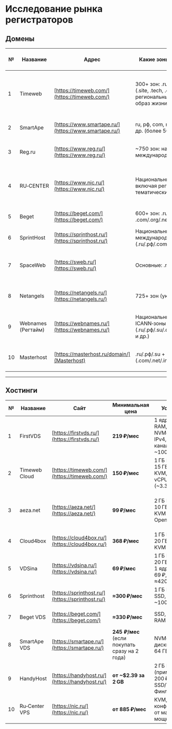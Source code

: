 # Исследование рынка регистраторов
## Домены

| №  | Название           | Адрес                                                | Какие зоны доступны для регистрации                                                                                                               | Стоимость первого года и продления                                                   |
| -- | ------------------ | ---------------------------------------------------- | ------------------------------------------------------------------------------------------------------------------------------------------------- | ------------------------------------------------------------------------------------ |
| 1  | Timeweb            | [https://timeweb.com/](https://timeweb.com/)         | 300+ зон: .ru, .рф, .com, .net, тематические (.site, .tech, .online, .pro и др.), региональные,  спорт/отдых/хобби, стиль/образ жизни, иностранные | от 179 ₽ регистрация .ru/.рф, продление 179 ₽; .com \~1 840 ₽ рег.; \~2 030 ₽ прол.  |
| 2  | SmartApe           | [https://www.smartape.ru/](https://www.smartape.ru/) | ru, рф, com, net, eu, us, men, vip, xyz, xxx и др. (более 50 TLDs)                                                         | регистрация = продление от 195 до 21 995 ₽                                           |
| 3  | Reg.ru             | [https://www.reg.ru/](https://www.reg.ru/)           | \~750 зон: национальные (.ru/.рф), международные (.com/.net/.org/.info и др.)                                                                     | .ru/.рф \~199 ₽ рег. и продл.; .com \~518 ₽ рег.; .net \~657 ₽ рег.                  |
| 4  | RU‑CENTER          | [https://www.nic.ru/](https://www.nic.ru/)           | Национальные и международные зоны, включая региональные (.спб.рф), тематические (.aero и др.)                                                     | \~200 ₽ регистрация; продление зависит от зоны, часто = регистрации           |
| 5  | Beget              | [https://beget.com/](https://beget.com/)             | 600+ зон: .ru/.рф/.su + .com/.org/.net/.biz/.info/.online/.tech и др.                                                                             | регистрация от 179 ₽, продление от \~390 ₽                                           |
| 6  | SprintHost         | [https://sprinthost.ru/](https://sprinthost.ru/)     | Национальные и основные международные зоны (.ru/.рф/.com/.net/.org и др.)                                                                         | от \~300 ₽/год регистрация = продление                                        |
| 7  | SpaceWeb           | [https://sweb.ru/](https://sweb.ru/)                 | Основные: .ru/.рф/.com/.net/.org и др.                                                                                                            | регистрация от \~280 ₽; продление тоже около то же самое                              |
| 8  | Netangels          | [https://netangels.ru/](https://netangels.ru/)       | 725+ зон (указывается в топе лучших)                                                                                                              | цены примерно 200–400 ₽ регистрация = продление                     |
| 9  | Webnames (Регтайм) | [https://webnames.ru/](https://webnames.ru/)         | Национальные и международные ICANN‑зоны (.ru/.рф/.su/.com/.net/.org/.biz/.info/.pro/.aero и др.)                                                  | от 179 ₽ регистрация популярных зон, продление до 900₽  |
| 10 | Masterhost         | [https://masterhost.ru/domain/](Masterhost)          | .ru/.рф/.su + международные (.com/.net/.info/.pro и др.)                                                                                          | регистрация от \~175₽, продление — от \~500₽    |

---
## Хостинги

| №  | Название      | Сайт                                             | Минимальная цена        | Условия                                                           | Особенности                                                                                                                                          |
| -- | ------------- | ------------------------------------------------ | ----------------------- | ----------------------------------------------------------------- | ---------------------------------------------------------------------------------------------------------------------------------------------------- |
| 1  | FirstVDS      | [https://firstvds.ru/](https://firstvds.ru/)     | **219 ₽/мес**           | 1 ядро, 1 ГБ RAM, 15 ГБ NVMe SSD, 1 IPv4, KVM, канал \~100 Мбит/с | Быстрый запуск (\~2 мин), конфигуратор, Linux/FreeBSD/Windows, панели ISPmanager, backup, лицензии по доп. тарифам. |
| 2  | Timeweb Cloud | [https://timeweb.com/](https://timeweb.com/)     | **150 ₽/мес**           | 1 ГБ RAM, 15 ГБ SSD, KVM, один vCPU (\~3.3 ГГц)                   | ДЦ: РФ, Нидерланды, Казахстан; собственная панель, SSL, готовые шаблоны, 5‑10 дней тест .                                                            |
| 3  | aeza.net      | [https://aeza.net/](https://aeza.net/)           | **99 ₽/мес**            | 2 ГБ RAM, 10 ГБ SSD, KVM или OpenVZ                               | Очень дешёвый стартовый тариф, 115 тарифов, до 32 ГБ RAM , но ограниченные возможности (меньше, чем у других)                                                                                       |
| 4  | Cloud4box     | [https://cloud4box.ru/](https://cloud4box.ru/)   | **368 ₽/мес**           | 1 ГБ RAM, 20 ГБ SSD, KVM                                          | 24 тарифов, ДЦ: РФ/ЕС, стабильность, рейтинг 8.5/10 .                                                                                                |
| 5  | VDSina        | [https://vdsina.ru/](https://vdsina.ru/)         | **69 ₽/мес**            | 1 ГБ RAM, 10–20 ГБ NVMe, 1 ядро, без IP: 69 ₽, с IP:  ≈420 ₽      | Гибкий конфигуратор, оплата помесячно/днём, старт без IP .                                                                                           |
| 6  | Sprinthost    | [https://sprinthost.ru/](https://sprinthost.ru/) | **≈300 ₽/мес**          | 1 ГБ RAM, SSD, канал \~100 Мбит/с                                 | Высокий аптайм, российские ДЦ, популярный в РФ .                                                                                                     |
| 7  | Beget VDS     | [https://beget.com/](https://beget.com/)         | **≈330 ₽/мес**          | SSD, от 1 ГБ RAM                                                  | Собственная панель, бесплатный SSL, РФ/СНГ, 30‑дн. тест .                                                                                            |
| 8  | SmartApe VDS  | [https://smartape.ru/](https://smartape.ru/)     | **245 ₽/мес** (если покупать сразу на 2 года)                   | NVMe SSD диски, от 1 до 64 ГБ,      | Располагается в Москве                                                                                                   |
| 9  | HandyHost     | [https://handyhost.ru/](https://handyhost.ru/)   | **от \~\$2.39 за 2 GB** | 2 ГБ RAM (примерно 200 ₽), SSD/VDS, РФ/Финляндия                  | Помощь в настройке, широкий выбор тарифов .                                                                                                          |
| 10 | Ru‑Center VPS | [https://nic.ru/](https://nic.ru/)               | **от 885 ₽/мес**        | KVM, конфигурации от малого до мощного                            | Быстрый запуск, стабильная KVM‑виртуализация, РФ‑ДЦ .                                                                                                |

